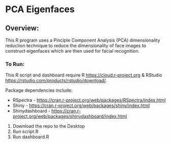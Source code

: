 # PCA Eigenfaces

## Overview:

This R program uses a Pinciple Component Analysis (PCA) dimensionality reduction technique to reduce the dimensionality of face images to construct eigenfaces which are then used for facial recognition.

### To Run:

This R script and dashboard require R https://cloud.r-project.org & RStudio https://rstudio.com/products/rstudio/download/. 

Package dependencies include: 
  * RSpectra - https://cran.r-project.org/web/packages/RSpectra/index.html
  * Shiny - https://cran.r-project.org/web/packages/shiny/index.html
  * Shinydashboard - https://cran.r-project.org/web/packages/shinydashboard/index.html
 
 1. Download the repo to the Desktop
 2. Run script.R
 3. Run dashboard.R
